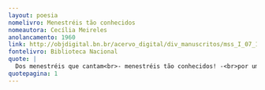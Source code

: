 ```yaml
---
layout: poesia
nomelivro: Menestréis tão conhecidos
nomeautora: Cecília Meireles
anolancamento: 1960
link: http://objdigital.bn.br/acervo_digital/div_manuscritos/mss_I_07_12_033A_n10/mss_I_07_12_033A_n10.pdf
fontelivro: Biblioteca Nacional
quote: |
  Dos menestréis que cantam<br>- menestréis tão conhecidos! -<br>por um pedaçõ de pão,<br>houve alguns que só viveram<br>não pelo que recebiam<br>- mas pela própria canção.
quotepagina: 1
---
```

